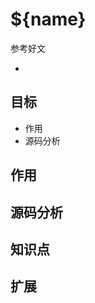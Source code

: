 <!-- 源码分析 Source code analysis，由 `npx create tpl sca` 生成 -->
# ${name}

参考好文

-

## 目标

- 作用
- 源码分析

## 作用



## 源码分析



## 知识点



## 扩展
